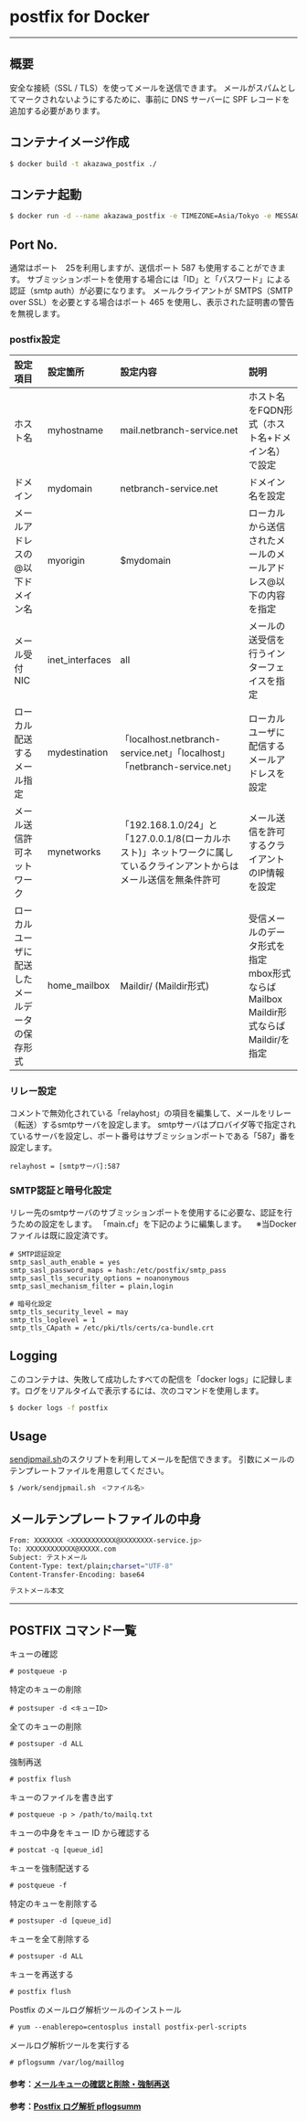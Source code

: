 # postfix for Docker

---

## 概要

安全な接続（SSL / TLS）を使ってメールを送信できます。
メールがスパムとしてマークされないようにするために、事前に DNS サーバーに SPF レコードを追加する必要があります。

## コンテナイメージ作成

```sh
$ docker build -t akazawa_postfix ./
```

## コンテナ起動

```sh
$ docker run -d --name akazawa_postfix -e TIMEZONE=Asia/Tokyo -e MESSAGE_SIZE_LIMIT=10240000 -e AUTH_USER=user -e AUTH_PASSWORD=password -e DISABLE_SMTP_AUTH_ON_PORT_25=true -p 25:25 -p 8587:587 -p 8465:465 -p 8082:8080 --privileged akazawa_postfix
```

## Port No.
通常はポート　25を利用しますが、送信ポート 587 も使用することができます。
サブミッションポートを使用する場合には「ID」と「パスワード」による認証（smtp auth）が必要になります。
メールクライアントが SMTPS（SMTP over SSL）を必要とする場合はポート 465 を使用し、表示された証明書の警告を無視します。

### postfix設定

| 設定項目 | 設定箇所 | 設定内容 | 説明 |
| :--- | :--- | :--- | :--- |
| ホスト名 |myhostname|mail.netbranch-service.net|ホスト名をFQDN形式（ホスト名+ドメイン名）で設定|
| ドメイン |mydomain|netbranch-service.net|ドメイン名を設定|
| メールアドレスの@以下ドメイン名 |myorigin|$mydomain|ローカルから送信されたメールのメールアドレス@以下の内容を指定|
| メール受付NIC |inet_interfaces|all|メールの送受信を行うインターフェイスを指定|
| ローカル配送するメール指定 |mydestination|「localhost.netbranch-service.net」「localhost」「netbranch-service.net」|ローカルユーザに配信するメールアドレスを設定|
| メール送信許可ネットワーク |mynetworks|「192.168.1.0/24」と「127.0.0.1/8(ローカルホスト)」ネットワークに属しているクラインアントからはメール送信を無条件許可|メール送信を許可するクライアントのIP情報を設定|
| ローカルユーザに配送したメールデータの保存形式 |home_mailbox|Maildir/ (Maildir形式)|受信メールのデータ形式を指定<br>mbox形式ならばMailbox Maildir形式ならばMaildir/を指定|

### リレー設定
コメントで無効化されている「relayhost」の項目を編集して、メールをリレー（転送）するsmtpサーバを設定します。
smtpサーバはプロバイダ等で指定されているサーバを設定し、ポート番号はサブミッションポートである「587」番を設定します。
```
relayhost = [smtpサーバ]:587
```

### SMTP認証と暗号化設定
リレー先のsmtpサーバのサブミッションポートを使用するに必要な、認証を行うための設定をします。
「main.cf」を下記のように編集します。
　※当Dockerファイルは既に設定済です。
 ```
 # SMTP認証設定
smtp_sasl_auth_enable = yes
smtp_sasl_password_maps = hash:/etc/postfix/smtp_pass
smtp_sasl_tls_security_options = noanonymous
smtp_sasl_mechanism_filter = plain,login

# 暗号化設定
smtp_tls_security_level = may
smtp_tls_loglevel = 1
smtp_tls_CApath = /etc/pki/tls/certs/ca-bundle.crt
```

## Logging

このコンテナは、失敗して成功したすべての配信を「docker logs」に記録します。ログをリアルタイムで表示するには、次のコマンドを使用します。

```sh
$ docker logs -f postfix
```

## Usage

[sendjpmail.sh](https://github.com/nanaka-inside/C86/blob/master/richmikan/chap_sendmail.rst)のスクリプトを利用してメールを配信できます。
引数にメールのテンプレートファイルを用意してください。

```sh
$ /work/sendjpmail.sh　<ファイル名>
```

## メールテンプレートファイルの中身

```sh
From: XXXXXXX <XXXXXXXXXXX@XXXXXXXX-service.jp>
To: XXXXXXXXXXXX@XXXXX.com
Subject: テストメール
Content-Type: text/plain;charset="UTF-8"
Content-Transfer-Encoding: base64

テストメール本文

```

---

## POSTFIX コマンド一覧

キューの確認

```
# postqueue -p
```

特定のキューの削除

```
# postsuper -d <キューID>
```

全てのキューの削除

```
# postsuper -d ALL
```

強制再送

```
# postfix flush
```

キューのファイルを書き出す

```
# postqueue -p > /path/to/mailq.txt
```

キューの中身をキュー ID から確認する

```
# postcat -q [queue_id]
```

キューを強制配送する

```
# postqueue -f
```

特定のキューを削除する

```
# postsuper -d [queue_id]
```

キューを全て削除する

```
# postsuper -d ALL
```

キューを再送する

```
# postfix flush
```

Postfix のメールログ解析ツールのインストール

```
# yum --enablerepo=centosplus install postfix-perl-scripts
```

メールログ解析ツールを実行する

```
# pflogsumm /var/log/maillog
```

#### 参考：[メールキューの確認と削除・強制再送](https://qiita.com/hanko_pettanko/items/880d8d5bc8ed37ea88df)

#### 参考：[Postfix ログ解析 pflogsumm](https://blog.bungu-do.jp/archives/2034)
